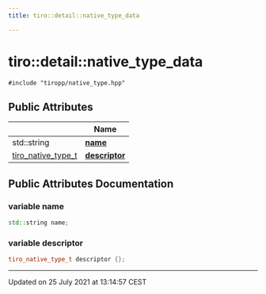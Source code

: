 ```yaml
---
title: tiro::detail::native_type_data

---
```


# tiro::detail::native_type_data






`#include "tiropp/native_type.hpp"`

## Public Attributes

|                | Name           |
| -------------- | -------------- |
| std::string | **[name](/docs/api/classes/structtiro_1_1detail_1_1native__type__data#variable-name)**  |
| [tiro_native_type_t](/docs/api/files/objects_8h#typedef-tiro_native_type_t) | **[descriptor](/docs/api/classes/structtiro_1_1detail_1_1native__type__data#variable-descriptor)**  |

## Public Attributes Documentation

### variable name

```cpp
std::string name;
```


### variable descriptor

```cpp
tiro_native_type_t descriptor {};
```


-------------------------------

Updated on 25 July 2021 at 13:14:57 CEST
